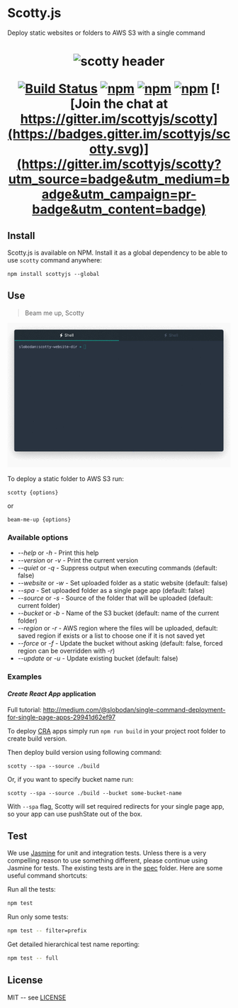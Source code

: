 # Scotty.js

Deploy static websites or folders to AWS S3 with a single command

<h1 align="center">
  <img width="400" src="https://raw.githubusercontent.com/stojanovic/scottyjs/master/scotty-header.png" alt="scotty header">
  <br/>
</hr>

[![Build Status](https://travis-ci.org/stojanovic/scottyjs.svg?branch=master)](https://travis-ci.org/stojanovic/scottyjs)
[![npm](https://img.shields.io/npm/v/scottyjs.svg?maxAge=2592000?style=plastic)](https://www.npmjs.com/package/scottyjs)
[![npm](https://img.shields.io/npm/dt/scottyjs.svg?maxAge=2592000?style=plastic)](https://www.npmjs.com/package/scottyjs)
[![npm](https://img.shields.io/npm/l/scottyjs.svg?maxAge=2592000?style=plastic)](https://github.com/stojanovic/scottyjs/blob/master/LICENSE)
[![Join the chat at https://gitter.im/scottyjs/scotty](https://badges.gitter.im/scottyjs/scotty.svg)](https://gitter.im/scottyjs/scotty?utm_source=badge&utm_medium=badge&utm_campaign=pr-badge&utm_content=badge)	

## Install

Scotty.js is available on NPM. Install it as a global dependency to be able to use `scotty` command anywhere:

```shell
npm install scottyjs --global
```

## Use

> Beam me up, Scotty

![](scotty-intro.gif)

To deploy a static folder to AWS S3 run:

 ```shell
scotty {options}
 ```

or

```shell
beam-me-up {options}
```

### Available options

- _--help_ or _-h_ - Print this help
- _--version_ or _-v_ - Print the current version
- _--quiet_ or _-q_ - Suppress output when executing commands (default: false)
- _--website_ or _-w_ - Set uploaded folder as a static website (default: false)
- _--spa_ - Set uploaded folder as a single page app (default: false)
- _--source_  or _-s_ - Source of the folder that will be uploaded (default: current folder)
- _--bucket_ or _-b_ - Name of the S3 bucket (default: name of the current folder)
- _--region_ or _-r_ - AWS region where the files will be uploaded, default: saved region if exists or a list to choose one if it is not saved yet
- _--force_ or _-f_ - Update the bucket without asking (default: false, forced region can be overridden with _-r_)
- _--update_ or _-u_ - Update existing bucket (default: false)

### Examples

#### _Create React App_ application

Full tutorial: http://medium.com/@slobodan/single-command-deployment-for-single-page-apps-29941d62ef97

To deploy [CRA](https://github.com/facebookincubator/create-react-app) apps simply run `npm run build` in your project root folder to create build version.

Then deploy build version using following command:

```shell
scotty --spa --source ./build
```

Or, if you want to specify bucket name run:

```shell
scotty --spa --source ./build --bucket some-bucket-name
```

With `--spa` flag, Scotty will set required redirects for your single page app, so your app can use pushState out of the box.

## Test

We use [Jasmine](https://jasmine.github.io/) for unit and integration tests. Unless there is a very compelling reason to use something different, please continue using Jasmine for tests. The existing tests are in the [spec](spec) folder. Here are some useful command shortcuts:

Run all the tests:

```bash
npm test
```

Run only some tests:

```bash
npm test -- filter=prefix
```

Get detailed hierarchical test name reporting:

```bash
npm test -- full
```
## License

MIT -- see [LICENSE](LICENSE)

